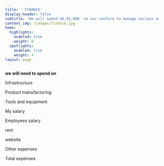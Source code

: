 ```yaml
---
title: ' FINANCE'
display_header: false
subtitle: 'We will spend $6,95,000  on our venture to manage various expenses.'
content_img: /images/finance.jpg
home:
  highlights:
    enabled: true
    weight: 0
  spotlights:
    enabled: true
    weight: 4
layout: page
---
```

**we will need to spend on**

Infrastructure 

Product manufacturing 

Tools and equipment 

My salary 

Employees salary 

rent 

website 

Other expenses 

Total expenses
